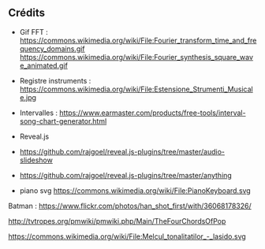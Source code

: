 ## Crédits

* Gif FFT : https://commons.wikimedia.org/wiki/File:Fourier_transform_time_and_frequency_domains.gif
  https://commons.wikimedia.org/wiki/File:Fourier_synthesis_square_wave_animated.gif

* Registre instruments : https://commons.wikimedia.org/wiki/File:Estensione_Strumenti_Musicale.jpg

* Intervalles : https://www.earmaster.com/products/free-tools/interval-song-chart-generator.html


* Reveal.js
 
* https://github.com/rajgoel/reveal.js-plugins/tree/master/audio-slideshow

* https://github.com/rajgoel/reveal.js-plugins/tree/master/anything

* piano svg https://commons.wikimedia.org/wiki/File:PianoKeyboard.svg

Batman : https://www.flickr.com/photos/han_shot_first/with/36068178326/

http://tvtropes.org/pmwiki/pmwiki.php/Main/TheFourChordsOfPop

https://commons.wikimedia.org/wiki/File:Melcul_tonalitatilor_-_lasido.svg